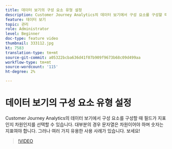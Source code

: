 ```yaml
---
title: 데이터 보기의 구성 요소 유형 설정
description: Customer Journey Analytics의 데이터 보기에서 구성 요소를 구성할 때 필드가 지표인지 차원인지를 선택할 수 있습니다. 대부분의 경우 문자열은 차원이어야 하며 숫자는 지표여야 합니다. 그러나 여러 가지 유용한 사용 사례가 있습니다. 보세요!
feature: 데이터 보기
topic: 관리
role: Administrator
level: Beginner
doc-type: feature video
thumbnail: 333112.jpg
kt: 7583
translation-type: tm+mt
source-git-commit: a05322bcba636d41f07b909f9673b68c09d499aa
workflow-type: tm+mt
source-wordcount: '115'
ht-degree: 2%

---
```



# 데이터 보기의 구성 요소 유형 설정

Customer Journey Analytics의 데이터 보기에서 구성 요소를 구성할 때 필드가 지표인지 차원인지를 선택할 수 있습니다. 대부분의 경우 문자열은 차원이어야 하며 숫자는 지표여야 합니다. 그러나 여러 가지 유용한 사용 사례가 있습니다. 보세요!

>[!VIDEO](https://video.tv.adobe.com/v/333112/?quality=12&learn=on)
